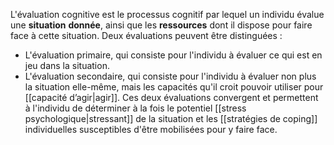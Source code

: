 L'évaluation cognitive est le processus cognitif par lequel un individu évalue une **situation** **donnée**, ainsi que les **ressources** dont il dispose pour faire face à cette situation. Deux évaluations peuvent être distinguées : 
- L'évaluation primaire, qui consiste pour l'individu à évaluer ce qui est en jeu dans la situation.
- L'évaluation secondaire, qui consiste pour l'individu à évaluer non plus la situation elle-même, mais les capacités qu'il croit pouvoir utiliser pour [[capacité d’agir|agir]].
Ces deux évaluations convergent et permettent à l'individu de déterminer à la fois le potentiel [[stress psychologique|stressant]] de la situation et les [[stratégies de coping]] individuelles susceptibles d'être mobilisées pour y faire face.